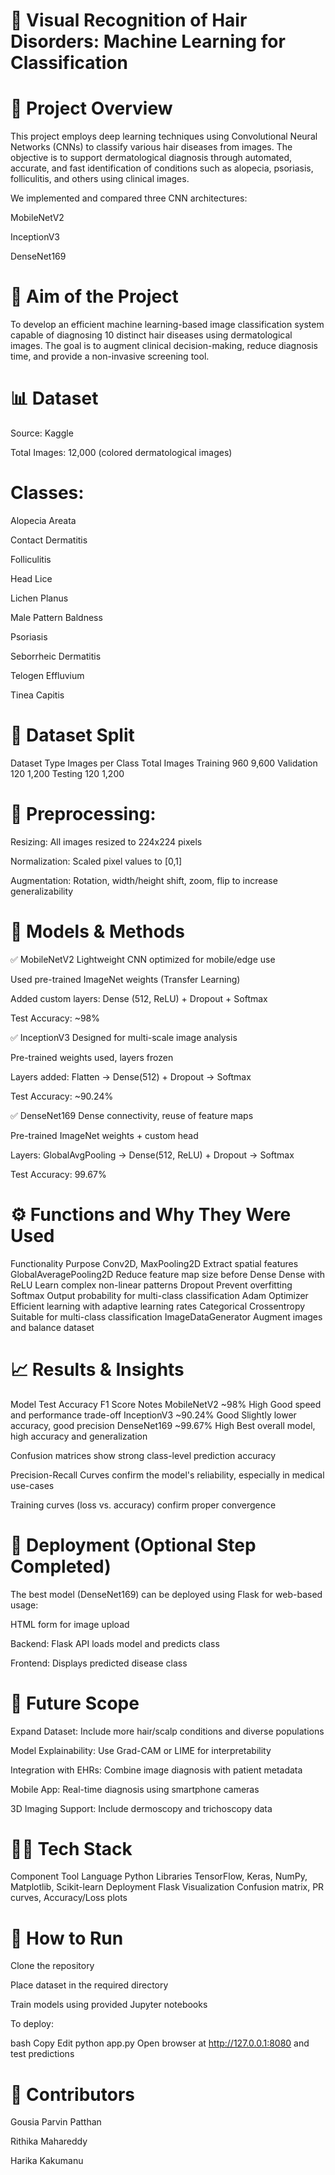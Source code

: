 # 🧠 Visual Recognition of Hair Disorders: Machine Learning for Classification
# 📌 Project Overview
This project employs deep learning techniques using Convolutional Neural Networks (CNNs) to classify various hair diseases from images. The objective is to support dermatological diagnosis through automated, accurate, and fast identification of conditions such as alopecia, psoriasis, folliculitis, and others using clinical images.

We implemented and compared three CNN architectures:

MobileNetV2

InceptionV3

DenseNet169

# 🎯 Aim of the Project
To develop an efficient machine learning-based image classification system capable of diagnosing 10 distinct hair diseases using dermatological images. The goal is to augment clinical decision-making, reduce diagnosis time, and provide a non-invasive screening tool.

# 📊 Dataset
Source: Kaggle

Total Images: 12,000 (colored dermatological images)

# Classes:

Alopecia Areata

Contact Dermatitis

Folliculitis

Head Lice

Lichen Planus

Male Pattern Baldness

Psoriasis

Seborrheic Dermatitis

Telogen Effluvium

Tinea Capitis

# 📂 Dataset Split
Dataset Type	Images per Class	Total Images
Training	960	9,600
Validation	120	1,200
Testing	120	1,200

# 🧼 Preprocessing:
Resizing: All images resized to 224x224 pixels

Normalization: Scaled pixel values to [0,1]

Augmentation: Rotation, width/height shift, zoom, flip to increase generalizability

# 🧪 Models & Methods
✅ MobileNetV2
Lightweight CNN optimized for mobile/edge use

Used pre-trained ImageNet weights (Transfer Learning)

Added custom layers: Dense (512, ReLU) + Dropout + Softmax

Test Accuracy: ~98%

✅ InceptionV3
Designed for multi-scale image analysis

Pre-trained weights used, layers frozen

Layers added: Flatten → Dense(512) + Dropout → Softmax

Test Accuracy: ~90.24%

✅ DenseNet169
Dense connectivity, reuse of feature maps

Pre-trained ImageNet weights + custom head

Layers: GlobalAvgPooling → Dense(512, ReLU) + Dropout → Softmax

Test Accuracy: 99.67%

# ⚙️ Functions and Why They Were Used
Functionality	Purpose
Conv2D, MaxPooling2D	Extract spatial features
GlobalAveragePooling2D	Reduce feature map size before Dense
Dense with ReLU	Learn complex non-linear patterns
Dropout	Prevent overfitting
Softmax	Output probability for multi-class classification
Adam Optimizer	Efficient learning with adaptive learning rates
Categorical Crossentropy	Suitable for multi-class classification
ImageDataGenerator	Augment images and balance dataset

# 📈 Results & Insights
Model	Test Accuracy	F1 Score	Notes
MobileNetV2	~98%	High	Good speed and performance trade-off
InceptionV3	~90.24%	Good	Slightly lower accuracy, good precision
DenseNet169	~99.67%	High	Best overall model, high accuracy and generalization

Confusion matrices show strong class-level prediction accuracy

Precision-Recall Curves confirm the model's reliability, especially in medical use-cases

Training curves (loss vs. accuracy) confirm proper convergence

# 🚀 Deployment (Optional Step Completed)
The best model (DenseNet169) can be deployed using Flask for web-based usage:

HTML form for image upload

Backend: Flask API loads model and predicts class

Frontend: Displays predicted disease class

# 🔮 Future Scope
Expand Dataset: Include more hair/scalp conditions and diverse populations

Model Explainability: Use Grad-CAM or LIME for interpretability

Integration with EHRs: Combine image diagnosis with patient metadata

Mobile App: Real-time diagnosis using smartphone cameras

3D Imaging Support: Include dermoscopy and trichoscopy data

# 👩‍💻 Tech Stack
Component	Tool
Language	Python
Libraries	TensorFlow, Keras, NumPy, Matplotlib, Scikit-learn
Deployment	Flask
Visualization	Confusion matrix, PR curves, Accuracy/Loss plots

# 📌 How to Run
Clone the repository

Place dataset in the required directory

Train models using provided Jupyter notebooks

To deploy:

bash
Copy
Edit
python app.py
Open browser at http://127.0.0.1:8080 and test predictions

# 👥 Contributors
Gousia Parvin Patthan

Rithika Mahareddy

Harika Kakumanu

